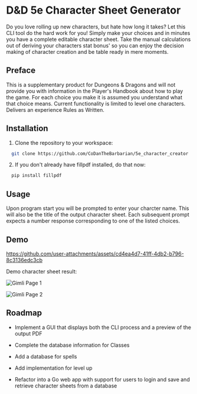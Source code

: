 
# D&D 5e Character Sheet Generator

Do you love rolling up new characters, but hate how long it takes? Let this CLI tool do the hard work for you! Simply make your choices and in minutes you have a complete editable character sheet. Take the manual calculations out of deriving your characters stat bonus' so you can enjoy the decision making of character creation and be table ready in mere moments.

## Preface

This is a supplementary product for Dungeons & Dragons and will not provide you with information in the Player's Handbook about how to play the game. For each choice you make it is assumed you understand what that choice means. Current functionality is limited to level one characters. Delivers an experience Rules as Written.

## Installation

1. Clone the repository to your workspace:

```bash
  git clone https://github.com/CoDanTheBarbarian/5e_character_creator
```

2. If you don't already have fillpdf installed, do that now:
```bash
  pip install fillpdf
```

## Usage

Upon program start you will be prompted to enter your charcter name. This will also be the title of the output character sheet.
Each subsequent prompt expects a number response corresponding to one of the listed choices.

## Demo



https://github.com/user-attachments/assets/cd4ea4d7-41ff-4db2-b796-8c3136edc3cb



Demo character sheet result:

![Gimli Page 1](https://github.com/user-attachments/assets/103a2855-733e-4c78-90e6-caffa2695e35)

![Gimli Page 2](https://github.com/user-attachments/assets/3db14e89-3ee4-499f-87f2-5b94ec2edc4c)

## Roadmap

- Implement a GUI that displays both the CLI process and a preview of the output PDF

- Complete the database information for Classes

- Add a database for spells

- Add implementation for level up

- Refactor into a Go web app with support for users to login and save and retrieve character sheets from a database
